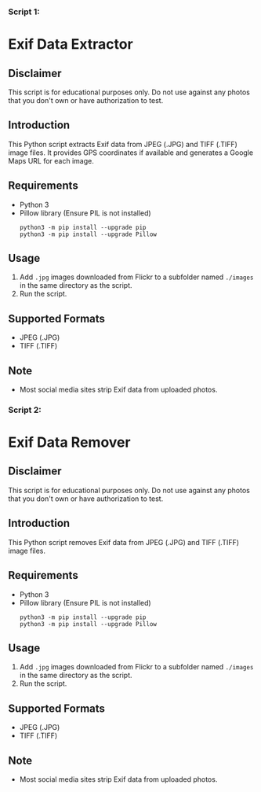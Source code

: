 ### Script 1:
# Exif Data Extractor

## Disclaimer
This script is for educational purposes only. Do not use against any photos that you don't own or have authorization to test.

## Introduction
This Python script extracts Exif data from JPEG (.JPG) and TIFF (.TIFF) image files. It provides GPS coordinates if available and generates a Google Maps URL for each image.

## Requirements
- Python 3
- Pillow library (Ensure PIL is not installed)
  ```
  python3 -m pip install --upgrade pip
  python3 -m pip install --upgrade Pillow
  ```

## Usage
1. Add `.jpg` images downloaded from Flickr to a subfolder named `./images` in the same directory as the script.
2. Run the script.

## Supported Formats
- JPEG (.JPG)
- TIFF (.TIFF)

## Note
- Most social media sites strip Exif data from uploaded photos.

### Script 2:
# Exif Data Remover

## Disclaimer
This script is for educational purposes only. Do not use against any photos that you don't own or have authorization to test.

## Introduction
This Python script removes Exif data from JPEG (.JPG) and TIFF (.TIFF) image files.

## Requirements
- Python 3
- Pillow library (Ensure PIL is not installed)
  ```
  python3 -m pip install --upgrade pip
  python3 -m pip install --upgrade Pillow
  ```

## Usage
1. Add `.jpg` images downloaded from Flickr to a subfolder named `./images` in the same directory as the script.
2. Run the script.

## Supported Formats
- JPEG (.JPG)
- TIFF (.TIFF)

## Note
- Most social media sites strip Exif data from uploaded photos.

